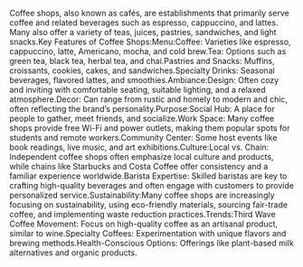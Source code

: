 Coffee shops, also known as cafés, are establishments that primarily serve coffee and related beverages such as espresso, cappuccino, and lattes. Many also offer a variety of teas, juices, pastries, sandwiches, and light snacks.Key Features of Coffee Shops:Menu:Coffee: Varieties like espresso, cappuccino, latte, Americano, mocha, and cold brew.Tea: Options such as green tea, black tea, herbal tea, and chai.Pastries and Snacks: Muffins, croissants, cookies, cakes, and sandwiches.Specialty Drinks: Seasonal beverages, flavored lattes, and smoothies.Ambiance:Design: Often cozy and inviting with comfortable seating, suitable lighting, and a relaxed atmosphere.Decor: Can range from rustic and homely to modern and chic, often reflecting the brand’s personality.Purpose:Social Hub: A place for people to gather, meet friends, and socialize.Work Space: Many coffee shops provide free Wi-Fi and power outlets, making them popular spots for students and remote workers.Community Center: Some host events like book readings, live music, and art exhibitions.Culture:Local vs. Chain: Independent coffee shops often emphasize local culture and products, while chains like Starbucks and Costa Coffee offer consistency and a familiar experience worldwide.Barista Expertise: Skilled baristas are key to crafting high-quality beverages and often engage with customers to provide personalized service.Sustainability:Many coffee shops are increasingly focusing on sustainability, using eco-friendly materials, sourcing fair-trade coffee, and implementing waste reduction practices.Trends:Third Wave Coffee Movement: Focus on high-quality coffee as an artisanal product, similar to wine.Specialty Coffees: Experimentation with unique flavors and brewing methods.Health-Conscious Options: Offerings like plant-based milk alternatives and organic products.
